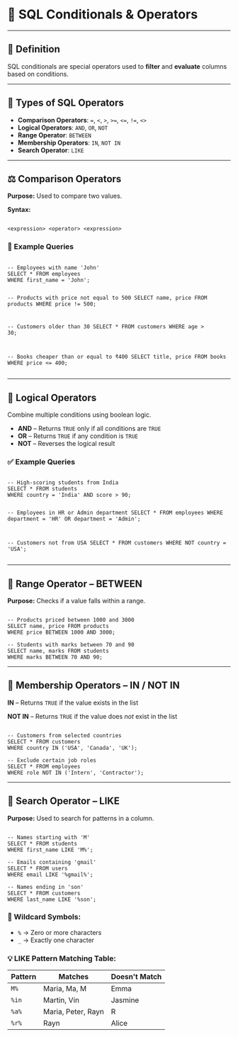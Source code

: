 <h1>🧩 SQL Conditionals & Operators</h1>

<hr>

<h2>📝 Definition</h2>
<p>
  SQL conditionals are special operators used to <strong>filter</strong> and <strong>evaluate</strong> columns
  based on conditions.
</p>

<hr>

<h2>🔧 Types of SQL Operators</h2>
<ul>
  <li><strong>Comparison Operators</strong>: <code>=</code>, <code>&lt;</code>, <code>&gt;</code>, <code>&gt;=</code>, <code>&lt;=</code>, <code>!=</code>, <code>&lt;&gt;</code></li>
  <li><strong>Logical Operators</strong>: <code>AND</code>, <code>OR</code>, <code>NOT</code></li>
  <li><strong>Range Operator</strong>: <code>BETWEEN</code></li>
  <li><strong>Membership Operators</strong>: <code>IN</code>, <code>NOT IN</code></li>
  <li><strong>Search Operator</strong>: <code>LIKE</code></li>
</ul>

<hr>

<h2>⚖️ Comparison Operators</h2>

<p><strong>Purpose:</strong> Used to compare two values.</p>

<p><strong>Syntax:</strong></p>
<pre><code>
&lt;expression&gt; &lt;operator&gt; &lt;expression&gt;
</code></pre>

<h3>📌 Example Queries</h3>
<pre><code class="sql">
-- Employees with name 'John'
SELECT * FROM employees
WHERE first_name = 'John';

-- Products with price not equal to 500
SELECT name, price FROM products
WHERE price != 500;

-- Customers older than 30
SELECT * FROM customers
WHERE age > 30;

-- Books cheaper than or equal to ₹400
SELECT title, price FROM books
WHERE price <= 400;
</code></pre>

<hr>

<h2>🧠 Logical Operators</h2>

<p>Combine multiple conditions using boolean logic.</p>

<ul>
  <li><strong>AND</strong> – Returns <code>TRUE</code> only if all conditions are <code>TRUE</code></li>
  <li><strong>OR</strong> – Returns <code>TRUE</code> if any condition is <code>TRUE</code></li>
  <li><strong>NOT</strong> – Reverses the logical result</li>
</ul>

<h3>✅ Example Queries</h3>
<pre><code class="sql">
-- High-scoring students from India
SELECT * FROM students
WHERE country = 'India' AND score > 90;

-- Employees in HR or Admin department
SELECT * FROM employees
WHERE department = 'HR' OR department = 'Admin';

-- Customers not from USA
SELECT * FROM customers
WHERE NOT country = 'USA';
</code></pre>

<hr>

<h2>📏 Range Operator – BETWEEN</h2>

<p><strong>Purpose:</strong> Checks if a value falls within a range.</p>

<pre><code class="sql">
-- Products priced between 1000 and 3000
SELECT name, price FROM products
WHERE price BETWEEN 1000 AND 3000;

-- Students with marks between 70 and 90
SELECT name, marks FROM students
WHERE marks BETWEEN 70 AND 90;
</code></pre>

<hr>

<h2>🧮 Membership Operators – IN / NOT IN</h2>

<p><strong>IN</strong> – Returns <code>TRUE</code> if the value exists in the list</p>
<p><strong>NOT IN</strong> – Returns <code>TRUE</code> if the value does <em>not</em> exist in the list</p>

<pre><code class="sql">
-- Customers from selected countries
SELECT * FROM customers
WHERE country IN ('USA', 'Canada', 'UK');

-- Exclude certain job roles
SELECT * FROM employees
WHERE role NOT IN ('Intern', 'Contractor');
</code></pre>

<hr>

<h2>🔎 Search Operator – LIKE</h2>

<p><strong>Purpose:</strong> Used to search for patterns in a column.</p>

<pre><code class="sql">
-- Names starting with 'M'
SELECT * FROM students
WHERE first_name LIKE 'M%';

-- Emails containing 'gmail'
SELECT * FROM users
WHERE email LIKE '%gmail%';

-- Names ending in 'son'
SELECT * FROM customers
WHERE last_name LIKE '%son';
</code></pre>

<h3>🧷 Wildcard Symbols:</h3>
<ul>
  <li><code>%</code> → Zero or more characters</li>
  <li><code>_</code> → Exactly one character</li>
</ul>

<h3>💡 LIKE Pattern Matching Table:</h3>

<table>
  <thead>
    <tr>
      <th>Pattern</th>
      <th>Matches</th>
      <th>Doesn't Match</th>
    </tr>
  </thead>
  <tbody>
    <tr><td><code>M%</code></td><td>Maria, Ma, M</td><td>Emma</td></tr>
    <tr><td><code>%in</code></td><td>Martin, Vin</td><td>Jasmine</td></tr>
    <tr><td><code>%a%</code></td><td>Maria, Peter, Rayn</td><td>R</td></tr>
    <tr><td><code>%r%</code></td><td>Rayn</td><td>Alice</td></tr>
  </tbody>
</table>

